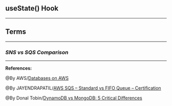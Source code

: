 ## **useState() Hook**


-----------------------------------------------


## **Terms**

-----------------------------------------------

### ***SNS vs SQS Comparison***



-------------------------------------------------------------



**References:**

@By AWS/[Databases on AWS](https://dev.to/afrazchelsea/react-vs-vanilla-js-what-why-and-when-1jin) 

@By JAYENDRAPATIL/[AWS SQS – Standard vs FIFO Queue – Certification](https://jayendrapatil.com/aws-sqs-standard-vs-fifo-queue/)

@By Donal Tobin/[DynamoDB vs MongoDB: 5 Critical Differences](https://www.xplenty.com/blog/dynamodb-vs-mongodb-differences/)
